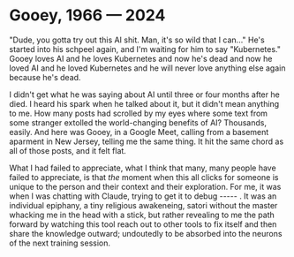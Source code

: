 # Gooey, 1966 &mdash; 2024

"Dude, you gotta try out this AI shit. Man, it's so wild that I can..." He's started into his schpeel again, and I'm waiting for him to say "Kubernetes." Gooey loves AI and he loves Kubernetes and now he's dead and now he loved AI and he loved Kubernetes and he will never love anything else again because he's dead.

I didn't get what he was saying about AI until three or four months after he died. I heard his spark when he talked about it, but it didn't mean anything to me. How many posts had scrolled by my eyes where some text from some stranger extolled the world-changing benefits of AI? Thousands, easily. And here was Gooey, in a Google Meet, calling from a basement aparment in New Jersey, telling me the same thing. It hit the same chord as all of those posts, and it felt flat.

What I had failed to appreciate, what I think that many, many people have failed to appreciate, is that *the* moment when this all clicks for someone is unique to the person and their context and their exploration. For me, it was when I was chatting with Claude, trying to get it to debug ----- . It was an individual epiphany, a tiny religious awakeneing, satori without the master whacking me in the head with a stick, but rather revealing to me the path forward by watching this tool reach out to other tools to fix itself and then share the knowledge outward; undoutedly to be absorbed into the neurons of the next training session.

